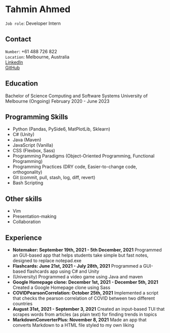 # Tahmin Ahmed
`Job role`: Developer Intern  

## Contact
`Number`: +61 488 726 822  
`Location`: Melbourne, Australia  
[LinkedIn](https://www.linkedin.com/in/tahmin-ahmed-5998a0200/)  
[GitHub](https://github.com/otamam818)  

## Education
Bachelor of Science
Computing and Software Systems
University of Melbourne (Ongoing)
February 2020 - June 2023

## Programming Skills
- Python (Pandas, PySide6, MatPlotLib, Sklearn)
- C# (Unity)
- Java (Maven)
- JavaScript (Vanilla)
- CSS (Flexbox, Sass)
- Programming Paradigms (Object-Oriented Programming, Functional Programming)
- Programming Practices (DRY code, Easier-to-change code, orthogonality)
- Git (commit, pull, stash, log, diff, revert)
- Bash Scripting

## Other skills
- Vim
- Presentation-making
- Collaboration

## Experience
- **Notemaker: September 19th, 2021 - 5th December, 2021**
  Programmed an GUI-based app that helps students take simple but fast notes,
  designed to replace notepad.exe
- **Flashcards: June 21st, 2021 - July 28th, 2021**
  Programmed a GUI-based flashcards app using C# and Unity
- (University) Programmed a video game using Java and maven
- **Google Homepage clone: December 1st, 2021 - December 5th, 2021**
  Created a Google Homepage clone using Sass
- **COVIDPearsonCorrelation: October 25th, 2021**
  Implemented a script that checks the pearson correlation of COVID between
  two different countries
- **August 31st, 2021 - September 3, 2021**
  Created an input-based TUI that scrapes words from articles (as plain text) 
  for finding trends in topics
- **MarkdownConverterPlus: November 8, 2021**
  Made an app that converts Markdown to a HTML file styled to my own liking

